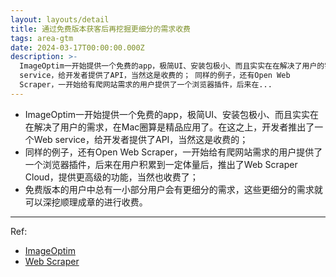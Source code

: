 ```yaml
---
layout: layouts/detail
title: 通过免费版本获客后再挖掘更细分的需求收费
tags: area-gtm
date: 2024-03-17T00:00:00.000Z
description: >-
  ImageOptim一开始提供一个免费的app，极简UI、安装包极小、而且实实在在解决了用户的需求，在Mac圈算是精品应用了。在这之上，开发者推出了一个Web
  service，给开发者提供了API，当然这是收费的； 同样的例子，还有Open Web
  Scraper，一开始给有爬网站需求的用户提供了一个浏览器插件，后来在...
---
```

* ImageOptim一开始提供一个免费的app，极简UI、安装包极小、而且实实在在解决了用户的需求，在Mac圈算是精品应用了。在这之上，开发者推出了一个Web service，给开发者提供了API，当然这是收费的；
* 同样的例子，还有Open Web Scraper，一开始给有爬网站需求的用户提供了一个浏览器插件，后来在用户积累到一定体量后，推出了Web Scraper Cloud，提供更高级的功能，当然也收费了；
* 免费版本的用户中总有一小部分用户会有更细分的需求，这些更细分的需求就可以深挖顺理成章的进行收费。

---

Ref:
* <a href="https://imageoptim.com/mac" target="_blank">ImageOptim</a>
* <a href="https://webscraper.io/" target="_blank">Web Scraper</a>
